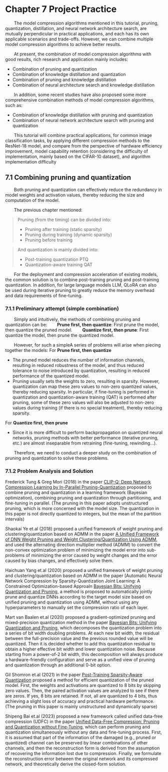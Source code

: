 # Chapter 7 Project Practice

<!-- This chapter will integrate the model compression methods introduced earlier through a comprehensive project practice to help learners better understand -->

&emsp;&emsp;The model compression algorithms mentioned in this tutorial, pruning, quantization, distillation, and neural network architecture search, are mutually perpendicular in practical applications, and each has its own applicable scenarios and trade-offs. However, we can combine multiple model compression algorithms to achieve better results.

&emsp;&emsp;At present, the combination of model compression algorithms with good results, rich research and application mainly includes:
- Combination of pruning and quantization
- Combination of knowledge distillation and quantization
- Combination of pruning and knowledge distillation
- Combination of neural architecture search and knowledge distillation

&emsp;&emsp;In addition, some recent studies have also proposed some more comprehensive combination methods of model compression algorithms, such as:
- Combination of knowledge distillation with pruning and quantization
- Combination of neural network architecture search with pruning and quantization

&emsp;&emsp;This tutorial will combine practical applications, for common image classification tasks, by applying different compression methods to the ResNet-18 model, and compare from the perspective of hardware efficiency improvement, model capability retention (considering the difficulty of implementation, mainly based on the CIFAR-10 dataset), and algorithm implementation difficulty

<!-- In addition, two versions of the code, cpu-only and cuda, are provided -->

<!-- TODO: Add the practice section of LLM model compression -->

## 7.1 Combining pruning and quantization

&emsp;&emsp;Both pruning and quantization can effectively reduce the redundancy in model weights and activation values, thereby reducing the size and computation of the model.

&emsp;&emsp;The previous chapter mentioned:

>Pruning (from the timing) can be divided into:
> - Pruning after training (static sparsity)
> - Pruning during training (dynamic sparsity)
> - Pruning before training

>And quantization is mainly divided into:
> - Post-training quantization PTQ
> - Quantization-aware training QAT

&emsp;&emsp;For the deployment and compression acceleration of existing models, the common solution is to combine post-training pruning and post-training quantization. In addition, for large language models LLM, QLoRA can also be used during iterative pruning to greatly reduce the memory overhead and data requirements of fine-tuning.

### 7.1.1 Preliminary attempt (simple combination)
&emsp;&emsp;Simply and intuitively, the methods of combining pruning and quantization can be:
&emsp;&emsp;**Prune first, then quantize**: First prune the model, then quantize the pruned model.
&emsp;&emsp;**Quantize first, then prune**: First quantize the model, then prune the quantized model.

&emsp;&emsp;However, for such a simpleA series of problems will arise when piecing together the models:
For **Prune first, then quantize**
- The pruned model reduces the number of information channels, resulting in reduced robustness of the model, and thus reduced tolerance to noise introduced by quantization, resulting in reduced performance of the quantized model.
- Pruning usually sets the weights to zero, resulting in sparsity. However, quantization can map these zero values ​​to non-zero quantized values, thereby reducing sparsity. In particular, if fine-tuning is performed in quantization and quantization-aware training (QAT) is performed after pruning, some of these zero values ​​will also be adjusted to non-zero values ​​during training (if there is no special treatment), thereby reducing sparsity.

For **Quantize first, then prune**
- Since it is more difficult to perform backpropagation on quantized neural networks, pruning methods with better performance (iterative pruning, etc.) are almost inseparable from retraining (fine-tuning, rewinding...).

&emsp;&emsp;Therefore, we need to conduct a deeper study on the combination of pruning and quantization to solve these problems.

### 7.1.2 Problem Analysis and Solution

Frederick Tung & Greg Mori (2018) in the paper [CLIP-Q: Deep Network Compression Learning by In-Parallel Pruning-Quantization](https://doi.org/10.1109/cvpr.2018.00821) proposed to combine pruning and quantization in a learning framework (Bayesian optimization), combining pruning and quantization through partitioning, and fine-tuning in parallel. (The pruning in this paper adopts unstructured pruning, which is more concerned with the model size. The quantization in this paper is not directly quantized to integers, but the mean of the partition intervals)

Shaokai Ye et.al (2018) proposed a unified framework of weight pruning and clustering/quantization based on ADMM in the paper [A Unified Framework of DNN Weight Pruning and Weight Clustering/Quantization Using ADMM](https://arxiv.org/abs/1811.01907), and used the alternating direction multiplier method (ADMM) to convert the non-convex optimization problem of minimizing the model error into sub-problems of minimizing the error caused by weight changes and the error caused by bias changes, and effectively solve them.

Haichuan Yang et.al (2020) proposed a unified framework of weight pruning and clustering/quantization based on ADMM in the paper [Automatic Neural Network Compression by Sparsity-Quantization Joint Learning: A Constrained Optimization-based ApproaIn [Bayesian Bits: Unifying Quantization and Pruning](https://arxiv.org/abs/1910.05897), a method is proposed to automatically jointly prune and quantize DNNs according to the target model size based on unified pruning and quantization using ADMM, without using any hyperparameters to manually set the compression ratio of each layer.

Mart van Baalen et.al (2020) proposed a gradient-optimized pruning and mixed-precision quantization method in the paper [Bayesian Bits: Unifying Quantization and Pruning](https://arxiv.org/abs/2005.07093), which decomposes the quantization problem into a series of bit width doubling problems. At each new bit width, the residual between the full-precision value and the previous rounded value will be quantized. Then it is decided whether to add this quantization residual to obtain a higher effective bit width and lower quantization noise. Because starting from a power-of-2 bit width, this decomposition will always produce a hardware-friendly configuration and serve as a unified view of pruning and quantization through an additional 0-bit option.

Gil Shomron et.al (2021) in the paper [Post-Training Sparsity-Aware Quantization](https://arxiv.org/abs/2105.11010) proposed a method for efficient quantization of the pruned model. First, the weights and activations are quantized to 8 bits by skipping zero values. Then, the paired activation values ​​are analyzed to see if there are zeros. If yes, 8 bits are retained. If not, all are quantized to 4 bits, thus achieving a slight loss of accuracy and practical hardware performance. (The pruning in this paper is mainly unstructured and dynamically sparse)

Shipeng Bai et.al (2023) proposed a new framework called unified data-free compression (UDFC) in the paper [Unified Data-Free Compression: Pruning and Quantization without Fine-Tuning](https://arxiv.org/abs/2308.07209), which can perform pruning and quantization simultaneously without any data and fine-tuning process. First, it is assumed that part of the information of the damaged (e.g., pruned or quantized) channel can be preserved by linear combinations of other channels, and then the reconstruction form is derived from the assumption of recovering the information lost due to compression. Finally, we formulate the reconstruction error between the original network and its compressed network, and theoretically derive the closed-form solution.

&emsp;&emsp;